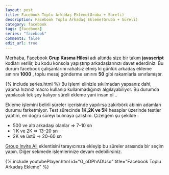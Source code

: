 ```yaml
---
layout: post
title: Facebook Toplu Arkadaş Ekleme(Gruba + Süreli)
description: Facebook Toplu Arkadaş Ekleme(Gruba + Süreli)
category: facebook
tags: [facebook]
series: "facebook"
comments: false
edit_url: true
---
```


Merhaba, Facebook **Grup Kasma Hilesi** adı altında size bir takım **javascript** kodları verilir, bu kodu konsola yapıştırıp arkadaşlarınızı davet ederdiniz. Bu durum facebook çalışanlarını rahatsız etmiş ki günlük arkadaş ekleme sınırını **1000** , toplu mesaj gönderme sınırını **50** gibi rakamlarla sınırlamıştır.

<!-- excerpt separator -->

{% include series.html %}
Bu işlemi elinizle sıkılmadan yapsanız dahi, yapma hızınız macro kullanıp kullanmadığınızı algılayabiliyor. Bu durumda yapılacak tek şey kalıyor süreli ekleme yani insan ol ..

Ekleme işlemini belirli süreler içerisinde yapılırsa zakirbörk abinin adamları durumu farketmiyor. Test sürecinde **1K,2K ve 5K** hesaplar üzerinde testler yaptım, en doğru süreyi bulmaya çalıştım. Çizelgem şu şekilde :

- 500 ve altı arkadaşı olanlar => 7–10 sn
- 1 K ve 2K => 13–20 sn
- 2K ve üstü => 20–60 sn

[Group Invite All](#facebook) eklentisini tarayıcınıza ekleyip bu süreler arasında bir seçim yapın. Diğer sekmede işlemlerinize devam edebilirsiniz.

{% include youtubePlayer.html id="G_oDPhADUso" title="Facebook Toplu Arkadaş Ekleme" %}
